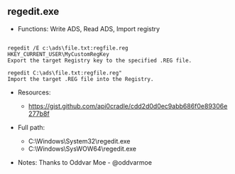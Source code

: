 ## regedit.exe
* Functions: Write ADS, Read ADS, Import registry
```

regedit /E c:\ads\file.txt:regfile.reg HKEY_CURRENT_USER\MyCustomRegKey
Export the target Registry key to the specified .REG file.

regedit C:\ads\file.txt:regfile.reg"
Import the target .REG file into the Registry.
```
   
* Resources:   
  * https://gist.github.com/api0cradle/cdd2d0d0ec9abb686f0e89306e277b8f
   
* Full path:   
  * C:\Windows\System32\regedit.exe
  * C:\Windows\SysWOW64\regedit.exe
   
* Notes: Thanks to Oddvar Moe - @oddvarmoe  
   
